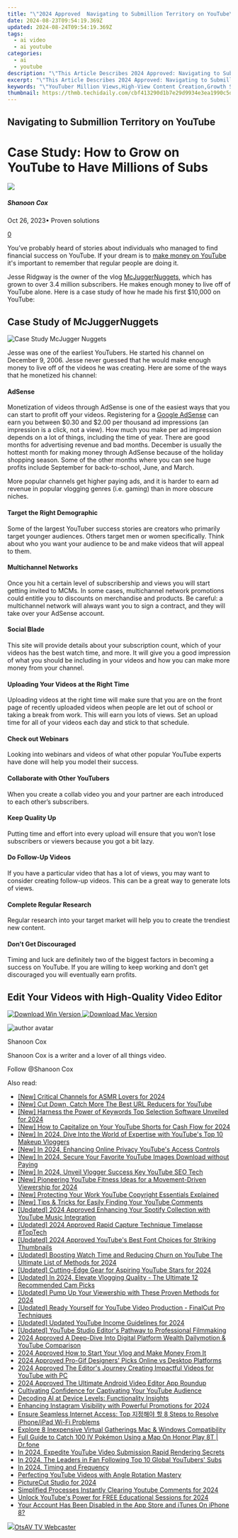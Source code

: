 ```yaml
---
title: "\"2024 Approved  Navigating to Submillion Territory on YouTube\""
date: 2024-08-23T09:54:19.369Z
updated: 2024-08-24T09:54:19.369Z
tags:
  - ai video
  - ai youtube
categories:
  - ai
  - youtube
description: "\"This Article Describes 2024 Approved: Navigating to Submillion Territory on YouTube\""
excerpt: "\"This Article Describes 2024 Approved: Navigating to Submillion Territory on YouTube\""
keywords: "\"YouTuber Million Views,High-View Content Creation,Growth Strategies for Video Youtubers,Achieving Submillion Audience,YouTube Success Metrics,Viral Video Marketing,Monetizing Millions on YouTube\""
thumbnail: https://thmb.techidaily.com/cbf413290d1b7e29d9934e3ea1990c5dc72e7e77a07dc3de6c6added5ee7ee53.jpg
---
```


## Navigating to Submillion Territory on YouTube

# Case Study: How to Grow on YouTube to Have Millions of Subs

![](https://images.wondershare.com/filmora/article-images/shannon-cox.jpg)

##### Shanoon Cox

 Oct 26, 2023• Proven solutions

[0](#commentsBoxSeoTemplate)

You’ve probably heard of stories about individuals who managed to find financial success on YouTube. If your dream is to [make money on YouTube](https://tools.techidaily.com/wondershare/filmora/download/) it's important to remember that regular people are doing it.

Jesse Ridgway is the owner of the vlog [McJuggerNuggets](https://www.youtube.com/user/McJuggerNuggets), which has grown to over 3.4 million subscribers. He makes enough money to live off of YouTube alone. Here is a case study of how he made his first $10,000 on YouTube:

## Case Study of McJuggerNuggets

![Case Study McJugger Nuggets](https://images.wondershare.com/filmora/article-images/case-study-mcjugger-nuggets.jpg)

Jesse was one of the earliest YouTubers. He started his channel on December 9, 2006\. Jesse never guessed that he would make enough money to live off of the videos he was creating. Here are some of the ways that he monetized his channel:

#### AdSense

Monetization of videos through AdSense is one of the easiest ways that you can start to profit off your videos. Registering for a [Google AdSense](https://www.google.com/adsense/start/#?modal%5Factive=none) can earn you between $0.30 and $2.00 per thousand ad impressions (an impression is a click, not a view). How much you make per ad impression depends on a lot of things, including the time of year. There are good months for advertising revenue and bad months. December is usually the hottest month for making money through AdSense because of the holiday shopping season. Some of the other months where you can see huge profits include September for back-to-school, June, and March.

More popular channels get higher paying ads, and it is harder to earn ad revenue in popular vlogging genres (i.e. gaming) than in more obscure niches.

#### Target the Right Demographic

Some of the largest YouTuber success stories are creators who primarily target younger audiences. Others target men or women specifically. Think about who you want your audience to be and make videos that will appeal to them.

#### Multichannel Networks

Once you hit a certain level of subscribership and views you will start getting invited to MCMs. In some cases, multichannel network promotions could entitle you to discounts on merchandise and products. Be careful: a multichannel network will always want you to sign a contract, and they will take over your AdSense account.

#### Social Blade

This site will provide details about your subscription count, which of your videos has the best watch time, and more. It will give you a good impression of what you should be including in your videos and how you can make more money from your channel.

#### Uploading Your Videos at the Right Time

Uploading videos at the right time will make sure that you are on the front page of recently uploaded videos when people are let out of school or taking a break from work. This will earn you lots of views. Set an upload time for all of your videos each day and stick to that schedule.

#### Check out Webinars

Looking into webinars and videos of what other popular YouTube experts have done will help you model their success.

#### Collaborate with Other YouTubers

When you create a collab video you and your partner are each introduced to each other’s subscribers.

#### Keep Quality Up

Putting time and effort into every upload will ensure that you won’t lose subscribers or viewers because you got a bit lazy.

#### Do Follow-Up Videos

If you have a particular video that has a lot of views, you may want to consider creating follow-up videos. This can be a great way to generate lots of views.

#### Complete Regular Research

Regular research into your target market will help you to create the trendiest new content.

#### Don't Get Discouraged

Timing and luck are definitely two of the biggest factors in becoming a success on YouTube. If you are willing to keep working and don’t get discouraged you will eventually earn profits.

## Edit Your Videos with High-Quality Video Editor

[![Download Win Version](https://images.wondershare.com/filmora/guide/download-btn-win.jpg) ](https://tools.techidaily.com/wondershare/filmora/download/) [![Download Mac Version](https://images.wondershare.com/filmora/guide/download-btn-mac.jpg) ](https://tools.techidaily.com/wondershare/filmora/download/)

![author avatar](https://images.wondershare.com/filmora/article-images/shannon-cox.jpg)

Shanoon Cox

Shanoon Cox is a writer and a lover of all things video.

Follow @Shanoon Cox


<ins class="adsbygoogle"
     style="display:block"
     data-ad-format="autorelaxed"
     data-ad-client="ca-pub-7571918770474297"
     data-ad-slot="1223367746"></ins>



<ins class="adsbygoogle"
     style="display:block"
     data-ad-client="ca-pub-7571918770474297"
     data-ad-slot="8358498916"
     data-ad-format="auto"
     data-full-width-responsive="true"></ins>

<span class="atpl-alsoreadstyle">Also read:</span>
<div><ul>
<li><a href="https://youtube-docs.techidaily.com/ritical-channels-for-asmr-lovers-for-2024/"><u>[New] Critical Channels for ASMR Lovers for 2024</u></a></li>
<li><a href="https://youtube-docs.techidaily.com/ut-down-catch-more-the-best-url-reducers-for-youtube/"><u>[New] Cut Down, Catch More  The Best URL Reducers for YouTube</u></a></li>
<li><a href="https://youtube-docs.techidaily.com/arness-the-power-of-keywords-top-selection-software-unveiled-for-2024/"><u>[New] Harness the Power of Keywords  Top Selection Software Unveiled for 2024</u></a></li>
<li><a href="https://youtube-docs.techidaily.com/ow-to-capitalize-on-your-youtube-shorts-for-cash-flow-for-2024/"><u>[New] How to Capitalize on Your YouTube Shorts for Cash Flow for 2024</u></a></li>
<li><a href="https://youtube-docs.techidaily.com/n-2024-dive-into-the-world-of-expertise-with-youtubes-top-10-makeup-vloggers/"><u>[New] In 2024, Dive Into the World of Expertise with YouTube's Top 10 Makeup Vloggers</u></a></li>
<li><a href="https://youtube-docs.techidaily.com/n-2024-enhancing-online-privacy-youtubes-access-controls/"><u>[New] In 2024, Enhancing Online Privacy  YouTube's Access Controls</u></a></li>
<li><a href="https://youtube-blog.techidaily.com/n-2024-secure-your-favorite-youtube-images-download-without-paying/"><u>[New] In 2024, Secure Your Favorite YouTube Images  Download without Paying</u></a></li>
<li><a href="https://youtube-docs.techidaily.com/n-2024-unveil-vlogger-success-key-youtube-seo-tech/"><u>[New] In 2024, Unveil Vlogger Success  Key YouTube SEO Tech</u></a></li>
<li><a href="https://youtube-docs.techidaily.com/ioneering-youtube-fitness-ideas-for-a-movement-driven-viewership-for-2024/"><u>[New] Pioneering YouTube Fitness Ideas for a Movement-Driven Viewership for 2024</u></a></li>
<li><a href="https://youtube-docs.techidaily.com/rotecting-your-work-youtube-copyright-essentials-explained/"><u>[New] Protecting Your Work  YouTube Copyright Essentials Explained</u></a></li>
<li><a href="https://youtube-docs.techidaily.com/ips-and-tricks-for-easily-finding-your-youtube-comments/"><u>[New] Tips & Tricks for Easily Finding Your YouTube Comments</u></a></li>
<li><a href="https://youtube-docs.techidaily.com/ed-2024-approved-enhancing-your-spotify-collection-with-youtube-music-integration/"><u>[Updated] 2024 Approved  Enhancing Your Spotify Collection with YouTube Music Integration</u></a></li>
<li><a href="https://remote-screen-capture.techidaily.com/updated-2024-approved-rapid-capture-technique-timelapse-toptech/"><u>[Updated] 2024 Approved  Rapid Capture Technique  Timelapse #TopTech</u></a></li>
<li><a href="https://youtube-docs.techidaily.com/ed-2024-approved-youtubes-best-font-choices-for-striking-thumbnails/"><u>[Updated] 2024 Approved  YouTube's Best Font Choices for Striking Thumbnails</u></a></li>
<li><a href="https://youtube-docs.techidaily.com/ed-boosting-watch-time-and-reducing-churn-on-youtube-the-ultimate-list-of-methods-for-2024/"><u>[Updated] Boosting Watch Time and Reducing Churn on YouTube  The Ultimate List of Methods for 2024</u></a></li>
<li><a href="https://youtube-docs.techidaily.com/ed-cutting-edge-gear-for-aspiring-youtube-stars-for-2024/"><u>[Updated] Cutting-Edge Gear for Aspiring YouTube Stars for 2024</u></a></li>
<li><a href="https://facebook-video-share.techidaily.com/updated-in-2024-elevate-vlogging-quality-the-ultimate-12-recommended-cam-picks/"><u>[Updated] In 2024, Elevate Vlogging Quality - The Ultimate 12 Recommended Cam Picks</u></a></li>
<li><a href="https://youtube-docs.techidaily.com/ed-pump-up-your-viewership-with-these-proven-methods-for-2024/"><u>[Updated] Pump Up Your Viewership with These Proven Methods for 2024</u></a></li>
<li><a href="https://youtube-docs.techidaily.com/ed-ready-yourself-for-youtube-video-production-finalcut-pro-techniques/"><u>[Updated] Ready Yourself for YouTube Video Production - FinalCut Pro Techniques</u></a></li>
<li><a href="https://youtube-docs.techidaily.com/ed-updated-youtube-income-guidelines-for-2024/"><u>[Updated] Updated YouTube Income Guidelines for 2024</u></a></li>
<li><a href="https://youtube-docs.techidaily.com/ed-youtube-studio-editors-pathway-to-professional-filmmaking/"><u>[Updated] YouTube Studio Editor's Pathway to Professional Filmmaking</u></a></li>
<li><a href="https://youtube-docs.techidaily.com/approved-a-deep-dive-into-digital-platform-wealth-dailymotion-and-youtube-comparison/"><u>2024 Approved  A Deep-Dive Into Digital Platform Wealth  Dailymotion & YouTube Comparison</u></a></li>
<li><a href="https://youtube-docs.techidaily.com/approved-how-to-start-your-vlog-and-make-money-from-it/"><u>2024 Approved  How to Start Your Vlog and Make Money From It</u></a></li>
<li><a href="https://youtube-docs.techidaily.com/approved-pro-gif-designers-picks-online-vs-desktop-platforms/"><u>2024 Approved  Pro-Gif Designers' Picks  Online vs Desktop Platforms</u></a></li>
<li><a href="https://youtube-docs.techidaily.com/approved-the-editors-journey-creating-impactful-videos-for-youtube-with-pc/"><u>2024 Approved  The Editor's Journey  Creating Impactful Videos for YouTube with PC</u></a></li>
<li><a href="https://youtube-docs.techidaily.com/approved-the-ultimate-android-video-editor-app-roundup/"><u>2024 Approved  The Ultimate Android Video Editor App Roundup</u></a></li>
<li><a href="https://youtube-docs.techidaily.com/vating-confidence-for-captivating-your-youtube-audience/"><u>Cultivating Confidence for Captivating Your YouTube Audience</u></a></li>
<li><a href="https://tech-hub.techidaily.com/decoding-ai-at-device-levels-functionality-insights/"><u>Decoding AI at Device Levels: Functionality Insights</u></a></li>
<li><a href="https://instagram-videos.techidaily.com/enhancing-instagram-visibility-with-powerful-promotions-for-2024/"><u>Enhancing Instagram Visibility with Powerful Promotions for 2024</u></a></li>
<li><a href="https://fox-that.techidaily.com/ensure-seamless-internet-access-top-8-steps-to-resolve-iphoneipad-wi-fi-problems/"><u>Ensure Seamless Internet Access: Top 지정해야 할 8 Steps to Resolve iPhone/iPad Wi-Fi Problems</u></a></li>
<li><a href="https://on-screen-recording.techidaily.com/explore-8-inexpensive-virtual-gatherings-mac-and-windows-compatibility/"><u>Explore 8 Inexpensive Virtual Gatherings  Mac & Windows Compatibility</u></a></li>
<li><a href="https://pokemon-go-android.techidaily.com/full-guide-to-catch-100-iv-pokemon-using-a-map-on-honor-play-8t-drfone-by-drfone-virtual-android/"><u>Full Guide to Catch 100 IV Pokémon Using a Map On Honor Play 8T | Dr.fone</u></a></li>
<li><a href="https://youtube-docs.techidaily.com/24-expedite-youtube-video-submission-rapid-rendering-secrets/"><u>In 2024, Expedite YouTube Video Submission  Rapid Rendering Secrets</u></a></li>
<li><a href="https://youtube-docs.techidaily.com/24-the-leaders-in-fan-following-top-10-global-youtubers-subs/"><u>In 2024, The Leaders in Fan Following  Top 10 Global YouTubers' Subs</u></a></li>
<li><a href="https://instagram-video-files.techidaily.com/in-2024-timing-and-frequency/"><u>In 2024, Timing and Frequency</u></a></li>
<li><a href="https://youtube-docs.techidaily.com/cting-youtube-videos-with-angle-rotation-mastery/"><u>Perfecting YouTube Videos with Angle Rotation Mastery</u></a></li>
<li><a href="https://youtube-docs.techidaily.com/recut-studio-for-2024/"><u>PictureCut Studio for 2024</u></a></li>
<li><a href="https://youtube-docs.techidaily.com/ified-processes-instantly-clearing-youtube-comments-for-2024/"><u>Simplified Processes  Instantly Clearing Youtube Comments for 2024</u></a></li>
<li><a href="https://youtube-docs.techidaily.com/k-youtubes-power-for-free-educational-sessions-for-2024/"><u>Unlock YouTube's Power for FREE Educational Sessions for 2024</u></a></li>
<li><a href="https://apple-account.techidaily.com/your-account-has-been-disabled-in-the-app-store-and-itunes-on-iphone-8-by-drfone-ios/"><u>Your Account Has Been Disabled in the App Store and iTunes On iPhone 8?</u></a></li>
</ul></div>

<!-- affiliate ads begin -->
<a href="https://otszone.ots7.com/order/checkout.php?PRODS=4713324&QTY=1&AFFILIATE=108875&CART=1"><img src="https://green.ots7.com/screenshots/OtsAV/OtsAVTV1.90-300x188.jpg" border="0">OtsAV TV Webcaster</a>
<!-- affiliate ads end -->